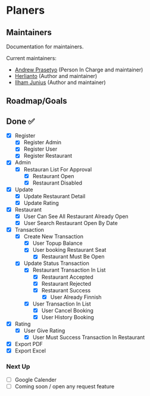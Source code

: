 # Planers

## Maintainers

Documentation for maintainers.

Current maintainers:

- [Andrew Prasetyo](https://github.com/andrewptjio) (Person In Charge and maintainer)
- [Herlianto](https://github.com/herlianto-github) (Author and maintainer)
- [Ilham Junius](https://github.com/ilhamjunius) (Author and maintainer)

## Roadmap/Goals

## Done ✅

- [x] Register
  - [x] Register Admin
  - [x] Register User
  - [x] Register Restaurant
- [x] Admin
  - [x] Restauran List For Approval
    - [x] Restaurant Open
    - [x] Restaurant Disabled
- [x] Update
  - [x] Update Restaurant Detail
  - [x] Update Rating
- [x] Restaurant
  - [x] User Can See All Restaurant Already Open
  - [x] User Search Restaurant Open By Date
- [x] Transaction
  - [x] Create New Transaction
    - [x] User Topup Balance
    - [x] User booking Restaurant Seat
      - [x] Restaurant Must Be Open
  - [x] Update Status Transaction
    - [x] Restaurant Transaction In List
      - [x] Restaurant Accepted
      - [x] Restaurant Rejected
      - [x] Restaurant Success
        - [x] User Already Finnish
    - [x] User Transaction In List
      - [x] User Cancel Booking
      - [x] User History Booking
- [x] Rating
  - [x] User Give Rating
    - [x] User Must Success Transaction In Restaurant
- [x] Export PDF
- [x] Export Excel

### Next Up

- [ ] Google Calender
- [ ] Coming soon / open any request feature
